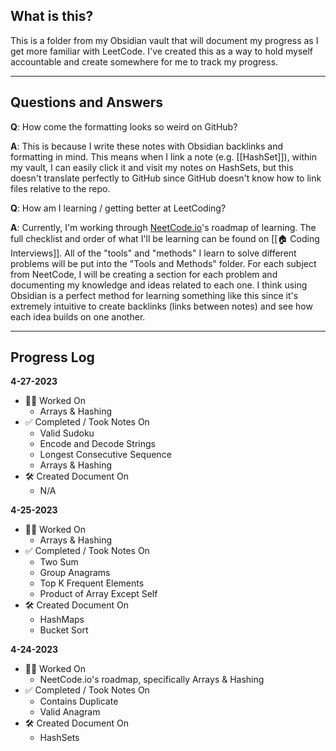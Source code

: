 ## What is this?
This is a folder from my Obsidian vault that will document my progress as I get more familiar with LeetCode. I've created this as a way to hold myself accountable and create somewhere for me to track my progress.

****

## Questions and Answers
**Q**: How come the formatting looks so weird on GitHub?

**A**: This is because I write these notes with Obsidian backlinks and formatting in mind. This means when I link a note (e.g. [[HashSet]]), within my vault, I can easily click it and visit my notes on HashSets, but this doesn't translate perfectly to GitHub since GitHub doesn't know how to link files relative to the repo.

**Q**: How am I learning / getting better at LeetCoding?

**A**: Currently, I'm working through [NeetCode.io](https://neetcode.io)'s roadmap of learning. The full checklist and order of what I'll be learning can be found on [[🏠 Coding Interviews]]. All of the "tools" and "methods" I learn to solve different problems will be put into the "Tools and Methods" folder. For each subject from NeetCode, I will be creating a section for each problem and documenting my knowledge and ideas related to each one. I think using Obsidian is a perfect method for learning something like this since it's extremely intuitive to create backlinks (links between notes) and see how each idea builds on one another.

****

## Progress Log
**4-27-2023**
- 👷‍♂️ Worked On
	- Arrays & Hashing
- ✅ Completed / Took Notes On
	- Valid Sudoku
	- Encode and Decode Strings
	- Longest Consecutive Sequence
	- Arrays & Hashing
- 🛠️ Created Document On
	- N/A

**4-25-2023**
- 👷‍♂️ Worked On
	- Arrays & Hashing
- ✅ Completed / Took Notes On
	- Two Sum
	- Group Anagrams
	- Top K Frequent Elements
	- Product of Array Except Self
- 🛠️ Created Document On
	- HashMaps
	- Bucket Sort

**4-24-2023**
- 👷‍♂️ Worked On
	- NeetCode.io's roadmap, specifically Arrays & Hashing
- ✅ Completed / Took Notes On
	- Contains Duplicate
	- Valid Anagram
- 🛠️ Created Document On
	- HashSets